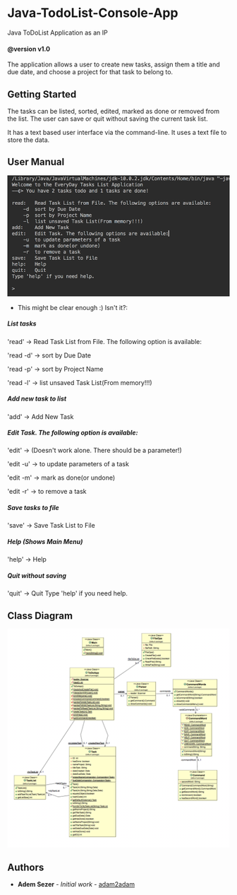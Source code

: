 # Java-TodoList-Console-App
Java ToDoList Application as an IP 
#### @version v1.0

The application allows a user to create new tasks, assign them a title and due date, and choose a project for that task to belong to. 

## Getting Started

The tasks can be listed, sorted, edited, marked as done or removed from the list. The user can save or quit without saving the current task list.

It has a text based user interface via the command-line. It uses a text file to store the data.

## User Manual

![Main Menu](MainMenuScreenshot.png)

* This might be clear enough :) Isn't it?:

##### List tasks
'read'       -> Read Task List from File. The following option is available:

'read -d'	 -> sort by Due Date

'read -p'	 -> sort by Project Name

'read -l'	 -> list unsaved Task List(From memory!!!)

##### Add new task to list
'add'      -> Add New Task

##### Edit Task. The following option is available:
'edit'      -> (Doesn't work alone. There should be a parameter!)

'edit -u'   -> to update parameters of a task

'edit -m'	-> mark as done(or undone)

'edit -r'	-> to remove a task

##### Save tasks to file
'save'     -> Save Task List to File
##### Help (Shows Main Menu)
'help'     -> Help
##### Quit without saving
'quit'     -> Quit
Type 'help' if you need help.


## Class Diagram

![Class Diagram](ClassDiagram.png)

## Authors

* **Adem Sezer** - *Initial work* - [adam2adam](https://github.com/adam2adam)
